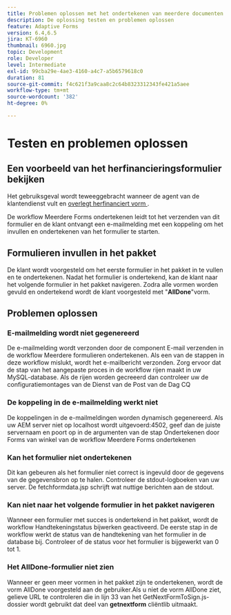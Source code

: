 ```yaml
---
title: Problemen oplossen met het ondertekenen van meerdere documenten
description: De oplossing testen en problemen oplossen
feature: Adaptive Forms
version: 6.4,6.5
jira: KT-6960
thumbnail: 6960.jpg
topic: Development
role: Developer
level: Intermediate
exl-id: 99cba29e-4ae3-4160-a4c7-a5b6579618c0
duration: 81
source-git-commit: f4c621f3a9caa8c2c64b8323312343fe421a5aee
workflow-type: tm+mt
source-wordcount: '382'
ht-degree: 0%

---
```


# Testen en problemen oplossen


## Een voorbeeld van het herfinancieringsformulier bekijken

Het gebruiksgeval wordt teweeggebracht wanneer de agent van de klantendienst vult en [ overlegt herfinanciert vorm ](http://localhost:4502/content/dam/formsanddocuments/formsandsigndemo/refinanceform/jcr:content?wcmmode=disabled).

De workflow Meerdere Forms ondertekenen leidt tot het verzenden van dit formulier en de klant ontvangt een e-mailmelding met een koppeling om het invullen en ondertekenen van het formulier te starten.

## Formulieren invullen in het pakket

De klant wordt voorgesteld om het eerste formulier in het pakket in te vullen en te ondertekenen. Nadat het formulier is ondertekend, kan de klant naar het volgende formulier in het pakket navigeren. Zodra alle vormen worden gevuld en ondertekend wordt de klant voorgesteld met &quot;**AllDone**&quot;vorm.

## Problemen oplossen

### E-mailmelding wordt niet gegenereerd

De e-mailmelding wordt verzonden door de component E-mail verzenden in de workflow Meerdere formulieren ondertekenen. Als een van de stappen in deze workflow mislukt, wordt het e-mailbericht verzonden. Zorg ervoor dat de stap van het aangepaste proces in de workflow rijen maakt in uw MySQL-database. Als de rijen worden gecreeerd dan controleer uw de configuratiemontages van de Dienst van de Post van de Dag CQ

### De koppeling in de e-mailmelding werkt niet

De koppelingen in de e-mailmeldingen worden dynamisch gegenereerd. Als uw AEM server niet op localhost wordt uitgevoerd:4502, geef dan de juiste servernaam en poort op in de argumenten van de stap Ondertekenen door Forms van winkel van de workflow Meerdere Forms ondertekenen

### Kan het formulier niet ondertekenen

Dit kan gebeuren als het formulier niet correct is ingevuld door de gegevens van de gegevensbron op te halen. Controleer de stdout-logboeken van uw server. De fetchformdata.jsp schrijft wat nuttige berichten aan de stdout.

### Kan niet naar het volgende formulier in het pakket navigeren

Wanneer een formulier met succes is ondertekend in het pakket, wordt de workflow Handtekeningstatus bijwerken geactiveerd. De eerste stap in de workflow werkt de status van de handtekening van het formulier in de database bij. Controleer of de status voor het formulier is bijgewerkt van 0 tot 1.

### Het AllDone-formulier niet zien

Wanneer er geen meer vormen in het pakket zijn te ondertekenen, wordt de vorm AllDone voorgesteld aan de gebruiker.Als u niet de vorm AllDone ziet, gelieve URL te controleren die in lijn 33 van het GetNextFormToSign.js- dossier wordt gebruikt dat deel van **getnextform** cliëntlib uitmaakt.
